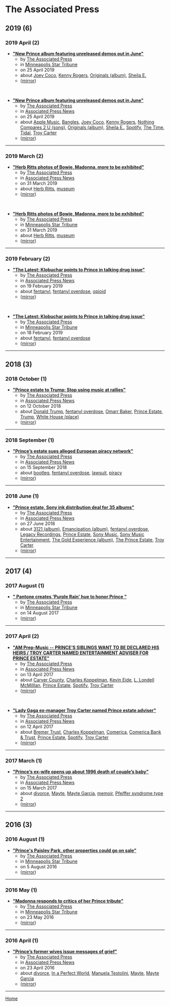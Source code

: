 # The Associated Press

## 2019 (6)

### 2019 April (2)

 - [**"New Prince album featuring unreleased demos out in June"**](https://www.startribune.com/new-prince-album-featuring-unreleased-demos-out-in-june/509058902/)
    - by [The Associated Press](../../authors/the-associated-press/index.md)
    - in [Minneapolis Star Tribune](../../publications/minneapolis-star-tribune/index.md)
    - on 25 April 2019
    - about [Joey Coco](../../topics/joey-coco/index.md), [Kenny Rogers](../../topics/kenny-rogers/index.md), [Originals (album)](../../topics/album/originals/index.md), [Sheila E.](../../topics/sheila-e/index.md)
    - ([mirror](https://web.archive.org/web/*/https://www.startribune.com/new-prince-album-featuring-unreleased-demos-out-in-june/509058902/))

<br />

 - [**"New Prince album featuring unreleased demos out in June"**](https://apnews.com/f60b62d07cd74a92aec4ceb6d9c338f1)
    - by [The Associated Press](../../authors/the-associated-press/index.md)
    - in [Associated Press News](../../publications/associated-press-news/index.md)
    - on 25 April 2019
    - about [Apple Music](../../topics/apple-music/index.md), [Bangles](../../topics/bangles/index.md), [Joey Coco](../../topics/joey-coco/index.md), [Kenny Rogers](../../topics/kenny-rogers/index.md), [Nothing Compares 2 U (song)](../../topics/song/nothing-compares-2-u/index.md), [Originals (album)](../../topics/album/originals/index.md), [Sheila E.](../../topics/sheila-e/index.md), [Spotify](../../topics/spotify/index.md), [The Time](../../topics/the-time/index.md), [Tidal](../../topics/tidal/index.md), [Troy Carter](../../topics/troy-carter/index.md)
    - ([mirror](https://web.archive.org/web/*/https://apnews.com/f60b62d07cd74a92aec4ceb6d9c338f1))

----

### 2019 March (2)

 - [**"Herb Ritts photos of Bowie, Madonna, more to be exhibited"**](https://apnews.com/1c8308821f394c988d91e49742dbd17e)
    - by [The Associated Press](../../authors/the-associated-press/index.md)
    - in [Associated Press News](../../publications/associated-press-news/index.md)
    - on 31 March 2019
    - about [Herb Ritts](../../topics/herb-ritts/index.md), [museum](../../topics/museum/index.md)
    - ([mirror](https://web.archive.org/web/*/https://apnews.com/1c8308821f394c988d91e49742dbd17e))

<br />

 - [**"Herb Ritts photos of Bowie, Madonna, more to be exhibited"**](https://www.startribune.com/herb-ritts-photos-of-bowie-madonna-more-to-be-exhibited/507913581/)
    - by [The Associated Press](../../authors/the-associated-press/index.md)
    - in [Minneapolis Star Tribune](../../publications/minneapolis-star-tribune/index.md)
    - on 31 March 2019
    - about [Herb Ritts](../../topics/herb-ritts/index.md), [museum](../../topics/museum/index.md)
    - ([mirror](https://web.archive.org/web/*/https://www.startribune.com/herb-ritts-photos-of-bowie-madonna-more-to-be-exhibited/507913581/))

----

### 2019 February (2)

 - [**"The Latest: Klobuchar points to Prince in talking drug issue"**](https://apnews.com/a1facc441faa45c08d75963d0e49a9dc)
    - by [The Associated Press](../../authors/the-associated-press/index.md)
    - in [Associated Press News](../../publications/associated-press-news/index.md)
    - on 19 February 2019
    - about [fentanyl](../../topics/fentanyl/index.md), [fentanyl overdose](../../topics/fentanyl-overdose/index.md), [opioid](../../topics/opioid/index.md)
    - ([mirror](https://web.archive.org/web/*/https://apnews.com/a1facc441faa45c08d75963d0e49a9dc))

<br />

 - [**"The Latest: Klobuchar points to Prince in talking drug issue"**](https://www.startribune.com/the-latest-klobuchar-points-to-prince-in-talking-drug-issue/506023432/)
    - by [The Associated Press](../../authors/the-associated-press/index.md)
    - in [Minneapolis Star Tribune](../../publications/minneapolis-star-tribune/index.md)
    - on 18 February 2019
    - about [fentanyl](../../topics/fentanyl/index.md), [fentanyl overdose](../../topics/fentanyl-overdose/index.md)
    - ([mirror](https://web.archive.org/web/*/https://www.startribune.com/the-latest-klobuchar-points-to-prince-in-talking-drug-issue/506023432/))

----

## 2018 (3)

### 2018 October (1)

 - [**"Prince estate to Trump: Stop using music at rallies"**](https://apnews.com/af0a5a4fc34d48ffb9f29da4c5ef9771)
    - by [The Associated Press](../../authors/the-associated-press/index.md)
    - in [Associated Press News](../../publications/associated-press-news/index.md)
    - on 12 October 2018
    - about [Donald Trump](../../topics/donald-trump/index.md), [fentanyl overdose](../../topics/fentanyl-overdose/index.md), [Omarr Baker](../../topics/omarr-baker/index.md), [Prince Estate](../../topics/prince-estate/index.md), [Trump](../../topics/trump/index.md), [White House (place)](../../topics/place/white-house/index.md)
    - ([mirror](https://web.archive.org/web/*/https://apnews.com/af0a5a4fc34d48ffb9f29da4c5ef9771))

----

### 2018 September (1)

 - [**"Prince’s estate sues alleged European piracy network"**](https://apnews.com/7175907b6f0247e79365312718c0b1b6)
    - by [The Associated Press](../../authors/the-associated-press/index.md)
    - in [Associated Press News](../../publications/associated-press-news/index.md)
    - on 15 September 2018
    - about [bootleg](../../topics/bootleg/index.md), [fentanyl overdose](../../topics/fentanyl-overdose/index.md), [lawsuit](../../topics/lawsuit/index.md), [piracy](../../topics/piracy/index.md)
    - ([mirror](https://web.archive.org/web/*/https://apnews.com/7175907b6f0247e79365312718c0b1b6))

----

### 2018 June (1)

 - [**"Prince estate, Sony ink distribution deal for 35 albums"**](https://apnews.com/3f346190027d4601a34fa81f7cf165a2)
    - by [The Associated Press](../../authors/the-associated-press/index.md)
    - in [Associated Press News](../../publications/associated-press-news/index.md)
    - on 27 June 2018
    - about [3121 (album)](../../topics/album/3121/index.md), [Emancipation (album)](../../topics/album/emancipation/index.md), [fentanyl overdose](../../topics/fentanyl-overdose/index.md), [Legacy Recordings](../../topics/legacy-recordings/index.md), [Prince Estate](../../topics/prince-estate/index.md), [Sony Music](../../topics/sony-music/index.md), [Sony Music Entertainment](../../topics/sony-music-entertainment/index.md), [The Gold Experience (album)](../../topics/album/the-gold-experience/index.md), [The Prince Estate](../../topics/the-prince-estate/index.md), [Troy Carter](../../topics/troy-carter/index.md)
    - ([mirror](https://web.archive.org/web/*/https://apnews.com/3f346190027d4601a34fa81f7cf165a2))

----

## 2017 (4)

### 2017 August (1)

 - [**"
                                            Pantone creates 'Purple Rain' hue to honor Prince
"**](https://www.startribune.com/pantone-creates-shade-of-purple-named-for-prince-symbol/440365233/)
    - by [The Associated Press](../../authors/the-associated-press/index.md)
    - in [Minneapolis Star Tribune](../../publications/minneapolis-star-tribune/index.md)
    - on 14 August 2017
    - ([mirror](https://web.archive.org/web/*/https://www.startribune.com/pantone-creates-shade-of-purple-named-for-prince-symbol/440365233/))

----

### 2017 April (2)

 - [**"AM Prep-Music -- PRINCE’S SIBLINGS WANT TO BE DECLARED HIS HEIRS / TROY CARTER NAMED ENTERTAINMENT ADVISER FOR PRINCE ESTATE"**](https://apnews.com/63ffae131dda46bcb6a431332d0a5efc)
    - by [The Associated Press](../../authors/the-associated-press/index.md)
    - in [Associated Press News](../../publications/associated-press-news/index.md)
    - on 13 April 2017
    - about [Carver County](../../topics/carver-county/index.md), [Charles Koppelman](../../topics/charles-koppelman/index.md), [Kevin Eide](../../topics/kevin-eide/index.md), [L. Londell McMilllan](../../topics/l-londell-mcmilllan/index.md), [Prince Estate](../../topics/prince-estate/index.md), [Spotify](../../topics/spotify/index.md), [Troy Carter](../../topics/troy-carter/index.md)
    - ([mirror](https://web.archive.org/web/*/https://apnews.com/63ffae131dda46bcb6a431332d0a5efc))

<br />

 - [**"Lady Gaga ex-manager Troy Carter named Prince estate adviser"**](https://apnews.com/727501ec378a400184818701510f73ea)
    - by [The Associated Press](../../authors/the-associated-press/index.md)
    - in [Associated Press News](../../publications/associated-press-news/index.md)
    - on 12 April 2017
    - about [Bremer Trust](../../topics/bremer-trust/index.md), [Charles Koppelman](../../topics/charles-koppelman/index.md), [Comerica](../../topics/comerica/index.md), [Comerica Bank & Trust](../../topics/comerica-bank-trust/index.md), [Prince Estate](../../topics/prince-estate/index.md), [Spotify](../../topics/spotify/index.md), [Troy Carter](../../topics/troy-carter/index.md)
    - ([mirror](https://web.archive.org/web/*/https://apnews.com/727501ec378a400184818701510f73ea))

----

### 2017 March (1)

 - [**"Prince’s ex-wife opens up about 1996 death of couple’s baby"**](https://apnews.com/4353bb4317364ba9b544c3363334fe4b)
    - by [The Associated Press](../../authors/the-associated-press/index.md)
    - in [Associated Press News](../../publications/associated-press-news/index.md)
    - on 15 March 2017
    - about [divorce](../../topics/divorce/index.md), [Mayte](../../topics/mayte/index.md), [Mayte Garcia](../../topics/mayte-garcia/index.md), [memoir](../../topics/memoir/index.md), [Pfeiffer syndrome type 2](../../topics/pfeiffer-syndrome-type-2/index.md)
    - ([mirror](https://web.archive.org/web/*/https://apnews.com/4353bb4317364ba9b544c3363334fe4b))

----

## 2016 (3)

### 2016 August (1)

 - [**"Prince's Paisley Park, other properties could go on sale"**](https://www.startribune.com/prince-s-paisley-park-other-properties-could-go-on-sale/389333051/)
    - by [The Associated Press](../../authors/the-associated-press/index.md)
    - in [Minneapolis Star Tribune](../../publications/minneapolis-star-tribune/index.md)
    - on 5 August 2016
    - ([mirror](https://web.archive.org/web/*/https://www.startribune.com/prince-s-paisley-park-other-properties-could-go-on-sale/389333051/))

----

### 2016 May (1)

 - [**"Madonna responds to critics of her Prince tribute"**](https://www.startribune.com/madonna-responds-to-critics-of-her-prince-tribute/380555791/)
    - by [The Associated Press](../../authors/the-associated-press/index.md)
    - in [Minneapolis Star Tribune](../../publications/minneapolis-star-tribune/index.md)
    - on 23 May 2016
    - ([mirror](https://web.archive.org/web/*/https://www.startribune.com/madonna-responds-to-critics-of-her-prince-tribute/380555791/))

----

### 2016 April (1)

 - [**"Prince’s former wives issue messages of grief"**](https://apnews.com/e1248c7300a445e0a07e438cf492a4c4)
    - by [The Associated Press](../../authors/the-associated-press/index.md)
    - in [Associated Press News](../../publications/associated-press-news/index.md)
    - on 23 April 2016
    - about [divorce](../../topics/divorce/index.md), [In a Perfect World](../../topics/in-a-perfect-world/index.md), [Manuela Testolini](../../topics/manuela-testolini/index.md), [Mayte](../../topics/mayte/index.md), [Mayte Garcia](../../topics/mayte-garcia/index.md)
    - ([mirror](https://web.archive.org/web/*/https://apnews.com/e1248c7300a445e0a07e438cf492a4c4))

----

[Home](../index.md)
